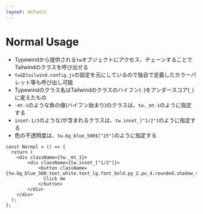 ```yaml
---
layout: default
---
```


# Normal Usage

- Typewindから提供される`tw`オブジェクトにアクセス、チェーンすることでTailwindのクラスを呼び出せる
- `tw`は`tailwind.config.js`の設定を元にしているので独自で定義したカラーパレット等も呼び出し可能
- Typewindのクラス名はTailwindのクラスのハイフン(`-`)をアンダースコア(`_`)に変えたもの
- `-mt-1`のような負の値(ハイフン始まり)のクラスは、`tw._mt-1`のように指定する
- `inset-1/2`のような/が含まれるクラスは、`tw.inset_["1/2"]`のように指定する
- 色の不透明度は、`tw.bg_blue_500$["25"]`のように指定する

```tsx {5,6,7|3|4|5}
const Normal = () => {
  return (
    <div className={tw._mt_1}>
        <div className={tw.inset_["1/2"]}>
            <button className={tw.bg_blue_500.text_white.text_lg.font_bold.py_2.px_4.rounded.shadow_sm.hover(bg_blue_700$["25"])}>
              Click me
            </button>
        </div>
    </div>
  );
};
```